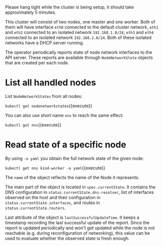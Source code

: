 Please hang tight while the cluster is being setup, it should take approximately
5 minutes.

This cluster will consist of two nodes, one master and one worker. Both of them
will have interface `eth0` connected to the default cluster network, `eth1` and
`eth2` connected to an isolated network `192.168.1.0/24`, `eth3` and `eth4`
connected to an isolated network `192.168.2.0/24`. Both of these isolated
networks have a DHCP server running.

The operator periodically reports state of node network interfaces to the API
server. These reports are available through `NodeNetworkState` objects that are
created per each node.

# List all handled nodes

List `NodeNetworkStates` from all nodes:

`kubectl get nodenetworkstates`{{execute}}

You can also use short name `nns` to reach the same effect:

`kubectl get nns`{{execute}}

# Read state of a specific node

By using `-o yaml` you obtain the full network state of the given node:

`kubectl get nns kind-worker -o yaml`{{execute}}

The `name` of the object reflects the name of the Node it represents.

The main part of the object is located in `spec.currentState`. It contains the
DNS configuration in `status.currentState.dns-resolver`, list of interfaces
observed on the host and their configuration in
`status.currentState.interfaces`, and routes in `status.currentState.routers`.

Last attribute of the object is `lastSuccessfulUpdateTime`. It keeps a timestamp
recording the last successful update of the report. Since the report is updated
periodically and won't get updated while the node is not reachable (e.g. during
reconfiguration of networking), this value can be used to evaluate whether the
observed state is fresh enough.
